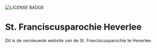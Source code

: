 ![LICENSE BADGE](https://img.shields.io/github/license/erikd256/stfranciscusheverlee?style=for-the-badge)

# St. Franciscusparochie Heverlee

Dit is de vernieuwde website van de St. Franciscusparochie te Heverlee.